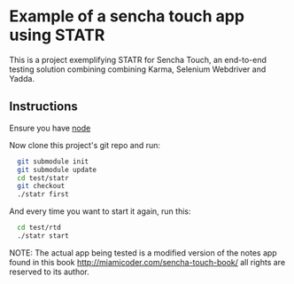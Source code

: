 Example of a sencha touch app using STATR
====================================
This is a project exemplifying STATR for Sencha Touch, an end-to-end testing solution combining combining Karma, Selenium Webdriver and Yadda.

Instructions
------------
Ensure you have [node](http://nodejs.org/download/)

Now clone this project's git repo and run:
```bash
  git submodule init
  git submodule update
  cd test/statr
  git checkout
  ./statr first
```

And every time you want to start it again, run this:
```bash
  cd test/rtd
  ./statr start
```

NOTE: The actual app being tested is a modified version of the notes app found in this book http://miamicoder.com/sencha-touch-book/ all rights are reserved to its author.
